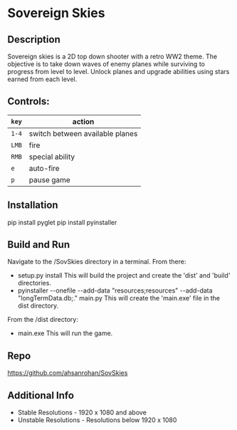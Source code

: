 # Sovereign Skies

## Description

Sovereign skies is a 2D top down shooter with a retro WW2 theme. The 
objective is to take down waves of enemy planes while surviving to 
progress from level to level. Unlock planes and upgrade abilities 
using stars earned from each level. 

## Controls:

| `key` | action|
|--|--|
| `1-4` | switch between available planes |
|`LMB` | fire |
|`RMB` | special ability |
|`e` | auto-fire |
|`p` | pause game |

## Installation
pip install pyglet
pip install pyinstaller

## Build and Run
Navigate to the /SovSkies directory in a terminal. From there:

- setup.py install
    This will build the project and create the 'dist' and 'build' directories. 
- pyinstaller --onefile --add-data "resources;resources" --add-data "longTermData.db;."  main.py
    This will create the 'main.exe' file in the dist directory. 

From the /dist directory:
- main.exe
    This will run the game.

## Repo
https://github.com/ahsanrohan/SovSkies

## Additional Info
- Stable Resolutions - 1920 x 1080 and above
- Unstable Resolutions - Resolutions below 1920 x 1080
